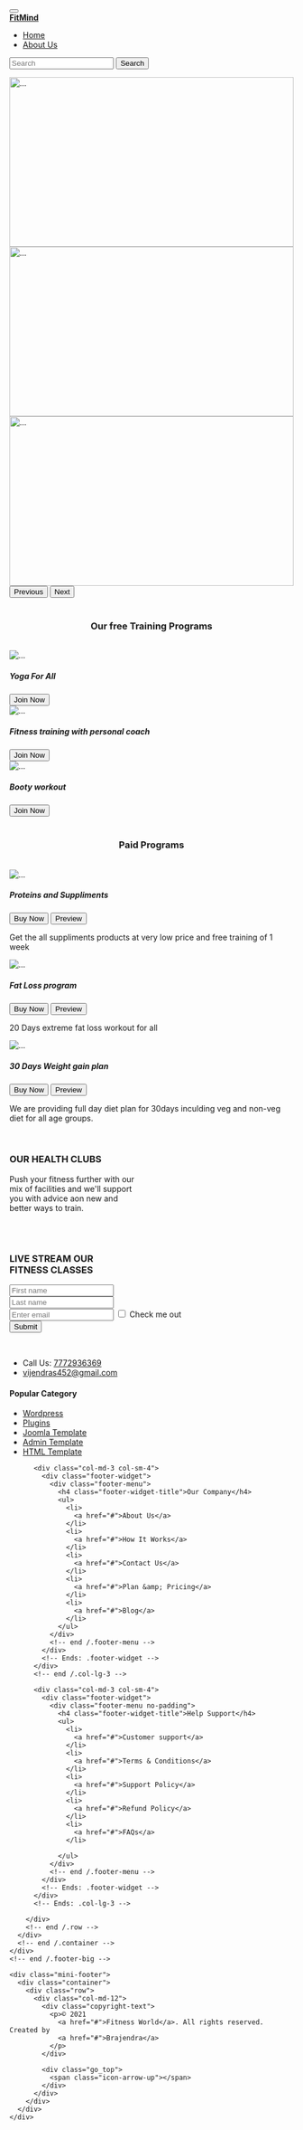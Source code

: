 <!doctype html>
<html lang="en">

<head>
  <!-- Required meta tags -->
  <meta charset="utf-8">
  <meta name="viewport" content="width=device-width, initial-scale=1">
  <link rel="stylesheet" href="style.css">

  <!-- Bootstrap CSS -->
  <link href="https://cdn.jsdelivr.net/npm/bootstrap@5.0.0-beta3/dist/css/bootstrap.min.css" rel="stylesheet"
    integrity="sha384-eOJMYsd53ii+scO/bJGFsiCZc+5NDVN2yr8+0RDqr0Ql0h+rP48ckxlpbzKgwra6" crossorigin="anonymous">

  <title>Gym website</title>
  <!----------- Navbar code start from here----------->
  <nav class="navbar navbar-expand-lg navbar-light bg-light">
    <div class="container-fluid">
      <button class="navbar-toggler" type="button" data-bs-toggle="collapse" data-bs-target="#navbarTogglerDemo01"
        aria-controls="navbarTogglerDemo01" aria-expanded="false" aria-label="Toggle navigation">
        <span class="navbar-toggler-icon"></span>
      </button>
      <div class="collapse navbar-collapse" id="navbarTogglerDemo01">
        <a class="navbar-brand" href="#"><b>FitMind</b></a>
        <ul class="navbar-nav me-auto mb-2 mb-lg-0">
          <li class="nav-item">
            <a class="nav-link active" aria-current="page" href="#">Home</a>
          </li>
          <li class="nav-item">
            <a class="nav-link" href="#">About Us</a>
          </li>
        </ul>
        <form class="d-flex">
          <input class="form-control me-2" type="search" placeholder="Search" aria-label="Search">
          <button class="btn btn-outline-success" type="submit">Search</button>
        </form>
      </div>
    </div>
  </nav>
</head>

<body>
  <!-------------Cousral code is start from here-------->
  <div id="carouselExampleControls" class="carousel slide" data-bs-ride="carousel">
    <div class="carousel-inner">
      <div class="carousel-item active">
        <img src="photo/first.jpg" width="100%" height="300" alt="...">
      </div>
      <div class="carousel-item">
        <img src="photo/second.jpg" width="100%" height="300" alt="...">
      </div>
      <div class="carousel-item">
        <img src="photo/third.jpg" width="100%" height="300" alt="...">
      </div>
    </div>
    <button class="carousel-control-prev" type="button" data-bs-target="#carouselExampleControls" data-bs-slide="prev">
      <span class="carousel-control-prev-icon" aria-hidden="true"></span>
      <span class="visually-hidden">Previous</span>
    </button>
    <button class="carousel-control-next" type="button" data-bs-target="#carouselExampleControls" data-bs-slide="next">
      <span class="carousel-control-next-icon" aria-hidden="true"></span>
      <span class="visually-hidden">Next</span>
    </button>
  </div><br>
  <!-------- cards code start from here----->
  <h3>
    <Center>Our free Training Programs</Center>
  </h3><br>
  <div class="row row-cols-1 row-cols-md-3 g-4">
    <div class="col">
      <div class="card h-100">
        <img src="photo/card2.jpg" class="card-img-top" alt="...">
        <div class="card-body">
          <h5 class="card-title">Yoga For All</h5>
          <button type="button" class="btn btn-outline-success">Join Now</button>
        </div>
      </div>
    </div>
    <div class="col">
      <div class="card h-100">
        <img src="photo/card3.jpg" class="card-img-top" alt="...">
        <div class="card-body">
          <h5 class="card-title">Fitness training with personal coach</h5>
          <button type="button" class="btn btn-outline-success">Join Now</button>
        </div>
      </div>
    </div>
    <div class="col">
      <div class="card h-100">
        <img src="photo/card1.jpg" class="card-img-top" alt="...">
        <div class="card-body">
          <h5 class="card-title">Booty workout</h5>
          <button type="button" class="btn btn-outline-success">Join Now</button>
        </div>
      </div>
    </div>
  </div>
  <br>
  <!-----------Grid cards-->
  <h3>
    <center>Paid Programs</center>
  </h3><br>
  <div class="row row-cols-1 row-cols-md-3 g-4">
    <div class="col">
      <div class="card h-100">
        <img src="photo/healthy food.jpg" class="card-img-top" alt="...">
        <div class="card-body">
          <h5 class="card-title">Proteins and Suppliments</h5>
          <button type="button" class="btn btn-outline-success">Buy Now</button>
          <button type="button" class="btn btn-outline-info">Preview</button>
          <p class="card-text">Get the all suppliments products at very low price and free training of 1 week</p>
        </div>
      </div>
    </div>
    <div class="col">
      <div class="card h-100">
        <img src="photo/fat loss.jpg" class="card-img-top" alt="...">
        <div class="card-body">
          <h5 class="card-title">Fat Loss program</h5>
          <button type="button" class="btn btn-outline-success">Buy Now</button>
          <button type="button" class="btn btn-outline-info">Preview</button>
          <p class="card-text">20 Days extreme fat loss workout for all </p>
        </div>
      </div>
    </div>
    <div class="col">
      <div class="card h-100">
        <img src="photo/weight gain.jpg" class="card-img-top" alt="...">
        <div class="card-body">
          <h5 class="card-title">30 Days Weight gain plan</h5>
          <button type="button" class="btn btn-outline-success">Buy Now</button>
          <button type="button" class="btn btn-outline-info">Preview</button>
          <p class="card-text">We are providing full day diet plan for 30days inculding veg
            and non-veg diet for all age groups.</p>
        </div>
      </div>
    </div>
  </div><br>
  <!----------------Health Club section---------->
  <h3 class="health">OUR HEALTH CLUBS</h3>
  <p class="content">Push your fitness further with our<br>
    mix of facilities and we'll support<br>
    you with advice aon new and<br> better ways to train.</p>
  <br><br>
  <!----------------- user details forms--------------------------->
  <h3>LIVE STREAM OUR<br>
    FITNESS CLASSES</h3>
  <form>
    <div class="row">
      <div class="col">
        <input type="text" class="form-control" placeholder="First name"><br>
        <input type="text" class="form-control" placeholder="Last name"><br>
        <input type="email" class="form-control" id="exampleInputEmail1" aria-describedby="emailHelp"
          placeholder="Enter email">
        <input type="checkbox" class="form-check-input" id="exampleCheck1">
        <label class="form-check-label" for="exampleCheck1">Check me out</label>
      </div>
      <button type="submit" class="btn btn-primary">Submit</button>
    </div>
  </form><br>
  <!---------------Footer code is start from here-->
  <footer class="footer-area footer--light">
    <div class="footer-big">
      <!-- start .container -->
      <div class="container">
        <div class="row">
          <div class="col-md-3 col-sm-12">
            <div class="footer-widget">
              <div class="widget-about">
                <ul class="contact-details">
                  <li>
                    <span class="icon-earphones"></span> Call Us:
                    <a href="tel:344-755-111">7772936369</a>
                  </li>
                  <li>
                    <span class="icon-envelope-open"></span>
                    <a href="mailto:vijendras452@gmail.com">vijendras452@gmail.com</a>
                  </li>
                </ul>
              </div>
            </div>
            <!-- Ends: .footer-widget -->
          </div>
          <!-- end /.col-md-4 -->
          <div class="col-md-3 col-sm-4">
            <div class="footer-widget">
              <div class="footer-menu footer-menu--1">
                <h4 class="footer-widget-title">Popular Category</h4>
                <ul>
                  <li>
                    <a href="#">Wordpress</a>
                  </li>
                  <li>
                    <a href="#">Plugins</a>
                  </li>
                  <li>
                    <a href="#">Joomla Template</a>
                  </li>
                  <li>
                    <a href="#">Admin Template</a>
                  </li>
                  <li>
                    <a href="#">HTML Template</a>
                  </li>
                </ul>
              </div>
              <!-- end /.footer-menu -->
            </div>
            <!-- Ends: .footer-widget -->
          </div>
          <!-- end /.col-md-3 -->

          <div class="col-md-3 col-sm-4">
            <div class="footer-widget">
              <div class="footer-menu">
                <h4 class="footer-widget-title">Our Company</h4>
                <ul>
                  <li>
                    <a href="#">About Us</a>
                  </li>
                  <li>
                    <a href="#">How It Works</a>
                  </li>
                  <li>
                    <a href="#">Contact Us</a>
                  </li>
                  <li>
                    <a href="#">Plan &amp; Pricing</a>
                  </li>
                  <li>
                    <a href="#">Blog</a>
                  </li>
                </ul>
              </div>
              <!-- end /.footer-menu -->
            </div>
            <!-- Ends: .footer-widget -->
          </div>
          <!-- end /.col-lg-3 -->

          <div class="col-md-3 col-sm-4">
            <div class="footer-widget">
              <div class="footer-menu no-padding">
                <h4 class="footer-widget-title">Help Support</h4>
                <ul>
                  <li>
                    <a href="#">Customer support</a>
                  </li>
                  <li>
                    <a href="#">Terms & Conditions</a>
                  </li>
                  <li>
                    <a href="#">Support Policy</a>
                  </li>
                  <li>
                    <a href="#">Refund Policy</a>
                  </li>
                  <li>
                    <a href="#">FAQs</a>
                  </li>

                </ul>
              </div>
              <!-- end /.footer-menu -->
            </div>
            <!-- Ends: .footer-widget -->
          </div>
          <!-- Ends: .col-lg-3 -->

        </div>
        <!-- end /.row -->
      </div>
      <!-- end /.container -->
    </div>
    <!-- end /.footer-big -->

    <div class="mini-footer">
      <div class="container">
        <div class="row">
          <div class="col-md-12">
            <div class="copyright-text">
              <p>© 2021
                <a href="#">Fitness World</a>. All rights reserved. Created by
                <a href="#">Brajendra</a>
              </p>
            </div>

            <div class="go_top">
              <span class="icon-arrow-up"></span>
            </div>
          </div>
        </div>
      </div>
    </div>
  </footer>
  <!-- Optional JavaScript; choose one of the two! -->

  <!-- Option 1: Bootstrap Bundle with Popper -->
  <script src="https://cdn.jsdelivr.net/npm/bootstrap@5.0.0-beta3/dist/js/bootstrap.bundle.min.js"
    integrity="sha384-JEW9xMcG8R+pH31jmWH6WWP0WintQrMb4s7ZOdauHnUtxwoG2vI5DkLtS3qm9Ekf"
    crossorigin="anonymous"></script>

  <!-- Option 2: Separate Popper and Bootstrap JS -->
  <!--
    <script src="https://cdn.jsdelivr.net/npm/@popperjs/core@2.9.1/dist/umd/popper.min.js" integrity="sha384-SR1sx49pcuLnqZUnnPwx6FCym0wLsk5JZuNx2bPPENzswTNFaQU1RDvt3wT4gWFG" crossorigin="anonymous"></script>
    <script src="https://cdn.jsdelivr.net/npm/bootstrap@5.0.0-beta3/dist/js/bootstrap.min.js" integrity="sha384-j0CNLUeiqtyaRmlzUHCPZ+Gy5fQu0dQ6eZ/xAww941Ai1SxSY+0EQqNXNE6DZiVc" crossorigin="anonymous"></script>
    -->
</body>

</html>
